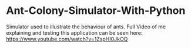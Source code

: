 # Ant-Colony-Simulator-With-Python
Simulator used to illustrate the behaviour of ants.
Full Video of me explaining and testing this application can be seen here: https://www.youtube.com/watch?v=1ZspHI0JkOQ
